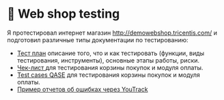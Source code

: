 # 🛒 Web shop testing 

Я протестировал интернет магазин http://demowebshop.tricentis.com/ и подготовил различные типы документации по тестированию: 

 <ul>
<li>  <a href="https://docs.google.com/spreadsheets/d/1k1eH6m_-Ugfo6Vo9NvkQUl-AtBbCVXX48FveNiyn7gg/edit#gid=0">Тест план</a> описание того, что и как тестировать (функции, виды тестирования, инструменты), основные этапы работы, риски. </li> 
<li>  <a href="https://docs.google.com/spreadsheets/d/184z5mI5SnTwOcOxC2imQd3nLCgDdJhOlTUWTBlY1_Fo/edit#gid=0"> Чек-лист </a> 
для тестирования корзины покупок и модуля оплаты. </li>
<li> <a href="https://drive.google.com/file/d/1gUPFjUHjuDRtUhlG1kMJ19CArEhhOBMk/view?usp=sharing">Test cases QASE</a> 
для тестирования корзины покупок и модуля оплаты.  </li>
<li>  <a href="https://drive.google.com/drive/folders/1W-_lAFxMg0DHo3bjQA0DO6LeljkA75sD?usp=sharing">Пример отчетов об ошибках через YouTrack </a> </li>
</ul> 